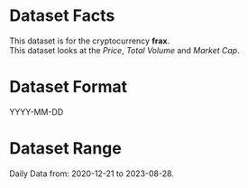 # Dataset Facts

This dataset is for the cryptocurrency **frax**.    
This dataset looks at the _Price_, _Total Volume_ and _Market Cap_.       

# Dataset Format  

YYYY-MM-DD    

# Dataset Range    

Daily Data from: 2020-12-21 to 2023-08-28.    
 
